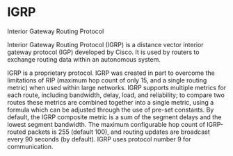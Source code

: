 # IGRP


Interior Gateway Routing Protocol

Interior Gateway Routing Protocol (IGRP) is a distance vector interior
gateway protocol (IGP) developed by Cisco. It is used by routers to
exchange routing data within an autonomous system.

IGRP is a proprietary protocol. IGRP was created in part to overcome the
limitations of RIP (maximum hop count of only 15, and a single routing
metric) when used within large networks. IGRP supports multiple metrics
for each route, including bandwidth, delay, load, and reliability; to
compare two routes these metrics are combined together into a single
metric, using a formula which can be adjusted through the use of pre-set
constants. By default, the IGRP composite metric is a sum of the segment
delays and the lowest segment bandwidth. The maximum configurable hop
count of IGRP-routed packets is 255 (default 100), and routing updates
are broadcast every 90 seconds (by default). IGRP uses protocol number 9
for communication.

